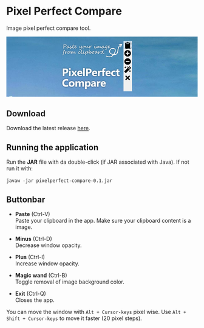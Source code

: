 # Pixel Perfect Compare
Image pixel perfect compare tool.

![Pixelperfect screenshot](gfx/screenshot.png)

## Download

Download the latest release [here](https://github.com/coreequip/pixelperfect-compare/releases/latest/download/pixelperfect-compare.jar).

## Running the application

Run the **JAR** file with da double-click (if JAR associated with Java).
If not run it with:

`javaw -jar pixelperfect-compare-0.1.jar`

## Buttonbar

- **Paste** (Ctrl-V)  
  Paste your clipboard in the app. Make sure your clipboard content is a image.
  
- **Minus** (Ctrl-D)  
  Decrease window opacity.
  
- **Plus** (Ctrl-I)  
  Increase window opacity.  

- **Magic wand** (Ctrl-B)  
  Toggle removal of image background color.

- **Exit** (Ctrl-Q)   
  Closes the app.

You can move the window with `Alt + Cursor-keys` pixel wise. Use `Alt + Shift + Cursor-keys`
to move it faster (20 pixel steps). 


